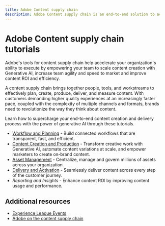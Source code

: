 ```yaml
---
title: Adobe Content supply chain 
description: Adobe Content supply chain is an end-to-end solution to accelerate and simplify your content supply chain with generative AI and intelligent automation.
---
```


# Adobe Content supply chain tutorials

Adobe's tools for content supply chain help accelerate your organization's ability to execute by empowering your team to scale content creation with Generative AI, increase team agility and speed to market and improve content ROI and efficiency.

A content supply chain brings together people, tools, and workstreams to effectively plan, create, produce, deliver, and measure content. With customers demanding higher quality experiences at an increasingly faster pace, coupled with the complexity of multiple channels and formats, brands need to revolutionize the way they think about content.

Learn how to supercharge your end-to-end content creation and delivery process with the power of generative AI through these tutorials. 


* [Workflow and Planning](workflow-and-planning.md) - Build connected workflows that are transparent, fast, and efficient. 
* [Content Creation and Production](content-creation-and-production.md) - Transform creative work with Generative AI, automate content variations at scale, and empower marketers to create on-brand content. 
* [Asset Management](asset-management.md) - Centralize, manage and govern millions of assets across your organization. 
* [Delivery and Activation](delivery-and-activation.md) - Seamlessly deliver content across every step of the customer journey.  
* *Reporting and Insights* - Enhance content ROI by improving content usage and performance.  

<!-- * [Reporting and Insights](reporting-and-insights.md) - Enhance content ROI by improving content usage and performance. -->

## Additional resources

* [Experience League Events](https://experienceleague.adobe.com/events/)
* [Adobe on the content supply chain](https://business.adobe.com/resources/webinars/adobe-on-the-content-supply-chain.html)

